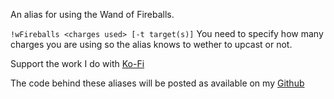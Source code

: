 An alias for using the Wand of Fireballs.
 
`!wFireballs <charges used> [-t target(s)]`  You need to specify how many charges you are using so the alias knows to wether to upcast or not.
 
 
Support the work I do with [Ko-Fi](https://ko-fi.com/thereverendb)
 
The code behind these aliases will be posted as available on my  [Github](https://github.com/TheReverendB/avrae-aliases)